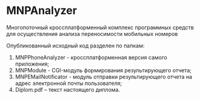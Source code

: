 # MNPAnalyzer
Многопоточный кроссплатформенный комплекс программных средств для осуществления анализа переносимости мобильных номеров

Опубликованный исходный код разделен по папкам:
1)	MNPPhoneAnalyzer - кроссплатформенная версия самого приложения;
2)	MNPModule - CGI-модуль формирования результирующего отчета;
3)	MNPEMailNotificator - модуль отправки результирующего отчета на адрес электронной почты пользователя;
4)	Diplom.pdf – текст настоящего диплома.
